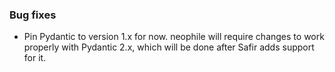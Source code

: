 ### Bug fixes

- Pin Pydantic to version 1.x for now. neophile will require changes to work properly with Pydantic 2.x, which will be done after Safir adds support for it.
